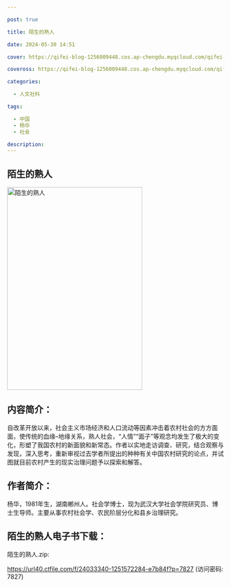 ```yaml
---

post: true

title: 陌生的熟人

date: 2024-05-30 14:51

cover: https://qifei-blog-1256009448.cos.ap-chengdu.myqcloud.com/qifei-blog/s33816243.jpg

coveross: https://qifei-blog-1256009448.cos.ap-chengdu.myqcloud.com/qifei-blog/s33816243.jpg

categories:

  - 人文社科

tags:

  - 中国
  - 杨华
  - 社会

description:
---
```


## 陌生的熟人

<img alt="陌生的熟人" class="aligncenter loading" data-was-processed="true" decoding="async" fetchpriority="high" height="471" src="https://qifei-blog-1256009448.cos.ap-chengdu.myqcloud.com/qifei-blog/s33816243.jpg" style="cursor: zoom-in;" width="314"/>

## 内容简介：

自改革开放以来，社会主义市场经济和人口流动等因素冲击着农村社会的方方面面，使传统的血缘–地缘关系，熟人社会，“人情”“面子”等观念均发生了极大的变化，形塑了我国农村的新面貌和新常态。作者以实地走访调查、研究，结合观察与发现，深入思考，重新审视过去学者所提出的种种有关中国农村研究的论点，并试图就目前农村产生的现实治理问题予以探索和解答。

## 作者简介：

杨华，1981年生，湖南郴州人。社会学博士，现为武汉大学社会学院研究员、博士生导师。主要从事农村社会学、农民阶层分化和县乡治理研究。

## 陌生的熟人电子书下载：

陌生的熟人.zip: 

https://url40.ctfile.com/f/24033340-1251572284-e7b84f?p=7827 (访问密码: 7827)
